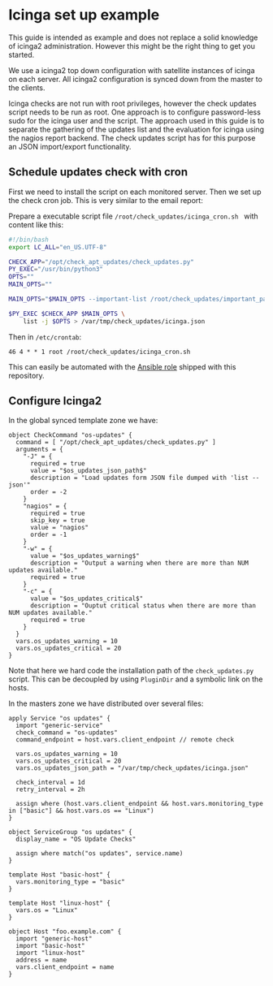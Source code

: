 # Icinga set up example

This guide is intended as example and does not replace a solid knowledge of icinga2 
administration. However this might be the right thing to get you started.

We use a icinga2 top down configuration with satellite instances of icinga 
on each server. All icinga2 configuration is synced down from the master to the clients.

Icinga checks are not run with root privileges, however the check updates script 
needs to be run as root. One approach is to configure password-less sudo for the
icinga user and the script. The approach used in this guide is to separate 
the gathering of the updates list and the evaluation for icinga using the nagios 
report backend. The check updates script has for this purpose an JSON import/export 
functionality.

## Schedule updates check with cron

First we need to install the script on each monitored server. Then we set up the 
check cron job. This is very similar to the email report:

Prepare a executable script file `/root/check_updates/icinga_cron.sh ` with content like this:

```sh
#!/bin/bash
export LC_ALL="en_US.UTF-8"

CHECK_APP="/opt/check_apt_updates/check_updates.py"
PY_EXEC="/usr/bin/python3"
OPTS=""
MAIN_OPTS=""

MAIN_OPTS="$MAIN_OPTS --important-list /root/check_updates/important_packages.list"

$PY_EXEC $CHECK_APP $MAIN_OPTS \
    list -j $OPTS > /var/tmp/check_updates/icinga.json
```

Then in `/etc/crontab`:

```
46 4 * * 1 root /root/check_updates/icinga_cron.sh
```

This can easily be automated with the [Ansible role](../contrib/ansible/updates_icinga/README.md) 
shipped with this repository.

## Configure Icinga2

In the global synced template zone we have:

```
object CheckCommand "os-updates" {
  command = [ "/opt/check_apt_updates/check_updates.py" ]
  arguments = {
    "-J" = {
      required = true
      value = "$os_updates_json_path$"
      description = "Load updates form JSON file dumped with 'list --json'"
      order = -2
    }
    "nagios" = {
      required = true
      skip_key = true
      value = "nagios"
      order = -1
    }
    "-w" = {
      value = "$os_updates_warning$"
      description = "Output a warning when there are more than NUM updates available."
      required = true
    }
    "-c" = {
      value = "$os_updates_critical$"
      description = "Ouptut critical status when there are more than NUM updates available."
      required = true
    }
  }
  vars.os_updates_warning = 10
  vars.os_updates_critical = 20
}
```

Note that here we hard code the installation path of the `check_updates.py` script.
This can be decoupled by using `PluginDir` and a symbolic link on the hosts.

In the masters zone we have distributed over several files:

```
apply Service "os updates" {
  import "generic-service"
  check_command = "os-updates"
  command_endpoint = host.vars.client_endpoint // remote check

  vars.os_updates_warning = 10
  vars.os_updates_critical = 20
  vars.os_updates_json_path = "/var/tmp/check_updates/icinga.json"

  check_interval = 1d
  retry_interval = 2h

  assign where (host.vars.client_endpoint && host.vars.monitoring_type in ["basic"] && host.vars.os == "Linux")
}

object ServiceGroup "os updates" {
  display_name = "OS Update Checks"

  assign where match("os updates", service.name)
}

template Host "basic-host" {
  vars.monitoring_type = "basic"
}

template Host "linux-host" {
  vars.os = "Linux"
}

object Host "foo.example.com" {
  import "generic-host"
  import "basic-host"
  import "linux-host"
  address = name
  vars.client_endpoint = name
}
```